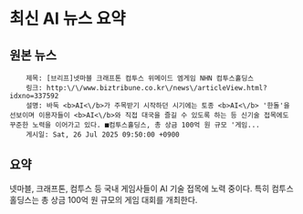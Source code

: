 # 최신 AI 뉴스 요약

## 원본 뉴스
		제목: [브리프]넷마블 크래프톤 컴투스 위메이드 엠게임 NHN 컴투스홀딩스
		링크: http:\/\/www.biztribune.co.kr\/news\/articleView.html?idxno=337592
		설명: 바둑 <b>AI<\/b>가 주목받기 시작하던 시기에는 토종 <b>AI<\/b> '한돌'을 선보이며 이용자들이 <b>AI<\/b>와 직접 대국을 즐길 수 있도록 하는 등 신기술 접목에도 꾸준한 노력을 이어가고 있다. ■컴투스홀딩스, 총 상금 100억 원 규모 '게임... 
		게시일: Sat, 26 Jul 2025 09:50:00 +0900


## 요약
넷마블, 크래프톤, 컴투스 등 국내 게임사들이 AI 기술 접목에 노력 중이다. 특히 컴투스홀딩스는 총 상금 100억 원 규모의 게임 대회를 개최한다.
